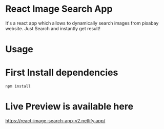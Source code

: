 # React Image Search App

It's a react app which allows to dynamically search images from pixabay website. Just Search and instantly get result!

# Usage

# First Install dependencies

`npm install`

# Live Preview is available here

https://react-image-search-app-v2.netlify.app/
